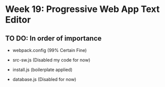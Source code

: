 # Week 19: Progressive Web App Text Editor

## TO DO: In order of importance

- webpack.config (99% Certain Fine)

- src-sw.js (Disabled my code for now)

- install.js (boilerplate applied)

- database.js (Disabled for now)

